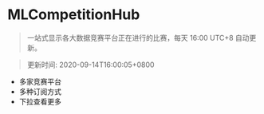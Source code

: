 # MLCompetitionHub

> 一站式显示各大数据竞赛平台正在进行的比赛，每天 16:00 UTC+8 自动更新。
  
> 更新时间: 2020-09-14T16:00:05+0800 

* 多家竞赛平台
* 多种订阅方式
* 下拉查看更多